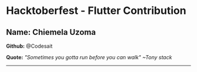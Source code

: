 # Hacktoberfest - Flutter Contribution

## Name: Chiemela Uzoma

**Github:** @Codesait

**Quote:** *"Sometimes you gotta run before you can walk" ~Tony stack*

---